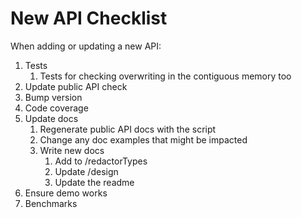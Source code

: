 # New API Checklist

When adding or updating a new API:

1. Tests
	1. Tests for checking overwriting in the contiguous memory too
1. Update public API check
1. Bump version
1. Code coverage
1. Update docs
	1. Regenerate public API docs with the script
	1. Change any doc examples that might be impacted
	1. Write new docs
		1. Add to /redactorTypes
		1. Update /design
		1. Update the readme
1. Ensure demo works
1. Benchmarks